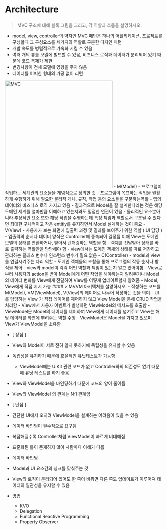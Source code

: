 # Architecture
###
> MVC 구조에 대해 블록 그림을 그리고, 각 역할과 흐름을 설명하시오.
- model, view, controller의 약자인 MVC 패턴은 하나의 어플리케이션, 프로젝트를 구성할때 그 구성요소를 세가지의 역할로 구분한 디자인 패턴
- 개발 속도를 병렬적으로 가속화 시킬 수 있음
- 여러 개의 뷰를 모델에 빌드할 수 있음, 비즈니스 로직과 데이터가 분리되어 있기 때문에 코드 복제가 제한
- 변경사항이 전체 모델에 영향을 주지 않음
- 데이터를 어떠한 형태의 가공 없이 리턴
<img width="344" alt="MVC" src="https://user-images.githubusercontent.com/59905688/205497788-d8c79282-0356-4f76-8998-32794b179645.png">
- M(Model)
    - 프로그램이 작업하는 세계관의 요소들을 개념적으로 정의한 것
    - 프로그램이 목표하는 작업을 원활하게 수행하기 위해 필요한 물리적 개체, 규칙, 작업 등의 요소들을 구분하는역할
    - 앱의 데이터와 비즈니스 로직 가지고 있음
    - 결과적으로 Model을 잘 설계한다라는 것은 해당 도메인 세계를 얼마만큼 이해하고 있는지와도 밀접한 연관이 있음
    - 물리적인 요소뿐아니라 추상적인 요소 또한 해당 작업을 수행하는데 특정 책임과 역할로서 구분될 수 있다면 최대한 구체적이고 작은 entitiy를 유지하면서 Model 설계하는 것이 중요
- V(View)
    - 사용자가 보는 화면에 입출력 과정 및 결과를 보여주기 위한 역할 ( UI 담당 )
    - 입출력의 순서나 데이터 양식은 Controller에 종속되어 결정됨 이때 View는 도메인 모델의 상태를 변환하거나, 받아서 렌더링하는 역할을 함
    - 객체를 전달받아 상태를 바로 출력하는 역할만을 담당해야 함
    - view에서는 도메인 객체의 상태를 따로 저장하고 관리하는 클래스 변수나 인스턴스 변수가 필요 없음
- C(Controller)
    - model과 view를 연결시켜주는 다리 역할
    - 도메인 객체들의 조합을 통해 프로그램의 작동 순서나 방식을 제어
    - view와 model이 각각 어떤 역할과 책임이 있는지 알고 있어야함
    - View로부터 사용자의 action을 받아 Model에게 어떤 작업을 해야하는지 알려주거나 Model의 데이터 변화를 View에게 전달하여 View를 어떻게 업데이트할지 알려줌
    - Model, View에게 직접 지시 가능
####
> MVVM 아키텍쳐를 설명하시오.
- 작성하는 코드를 M(Model), VM(ViewModel), V(View)의 레이어로 나누어 작성하는 것을 의미
- UI를 담당하는 View 가 직접 데이어를 제어하지 않고 View Model을 통해 CRUD 작업을 처리함
- View에서 사용자 이벤트가 발생하면 ViewModel의 메서드를 호출함
- ViewModel은 Model의 데이터를 제어하여 View에게 데이터를 넘겨주고 View는 해당 데이터를 화면에 뿌려주는 역할 수행
- ViewModel은 Model을 가지고 있으며 View가 ViewModel을 소유함


- [ 장점 ]

- View와 Model이 서로 전혀 알지 못하기에 독립성을 유지할 수 있음
- 독립성을 유지하기 때문에 효율적인 유닛테스트가 가능함
    - ViewModel에는 UIKit 관련 코드가 없고 Controller와의 의존성도 없기 때문에 유닛 테스트를 하기 좋음
- View와 ViewModel을 바인딩하기 때문에 코드의 양이 줄어듬
- View와 ViewModel 의 관계는 N:1 관계임

- [ 단점 ]

- 간단한 UI에서 오히려 ViewModel을 설계하는 어려움이 있을 수 있음
- 데이터 바인딩이 필수적으로 요구됨
- 복잡해질수록 Controller처럼 ViewModel이 빠르게 비대해짐
- 표준화된 틀이 존재하지 않아 사람마다 이해가 다름

- 데이터 바인딩 

- Model과 UI 요소간의 싱크를 맞춰주는 것
- View와 로직이 분리되어 있어도 한 쪽이 바뀌면 다른 쪽도 업데이트가 이루어져 데이터의 일관성을 유지할 수 있음
- 방법
    * KVO
    * Delegation
    * Functional Reactive Programming
    * Property Observer
